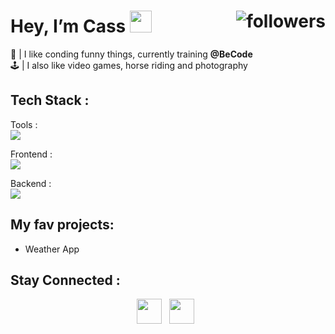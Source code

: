 #  Hey, I’m Cass  <img src="https://media2.giphy.com/media/kuWN0iF9BLQKk/200.webp?cid=790b76119zsubcf0s92ybvggyay2dbnu9tqyi1g96eohb6g4&ep=v1_stickers_search&rid=200.webp&ct=s" width="35"><img alt="followers" src="https://img.shields.io/github/followers/casl0x?label=Followers&style=social" align="right">

🌱 | I like conding funny things, currently training **@BeCode** <br>
🕹️ | I also like video games, horse riding and photography <br>

## Tech Stack :
Tools : <br>
<img src="https://skillicons.dev/icons?i=figma,vscode,git"/>

Frontend :  <br>
<img src="https://skillicons.dev/icons?i=html,css,sass,js,react"/> 

Backend : <br>
<img src="https://skillicons.dev/icons?i=php,mysql"/> 

## My fav projects:
- Weather App 

## Stay Connected :
<div align="center">
  <a href="https://www.linkedin.com/in/cassidyrouelle/"><img src="https://skillicons.dev/icons?i=linkedin" width="40"></a> &nbsp;
  <a href="mailto:cassidy.rouelle@gmail.com"><img src="https://skillicons.dev/icons?i=gmail" width="40"></a> &nbsp;
</div>
